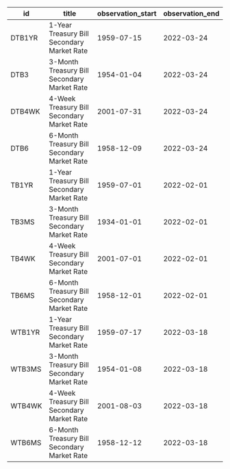 | id     | title                                       | observation_start   | observation_end   |
|--------|---------------------------------------------|---------------------|-------------------|
| DTB1YR | 1-Year Treasury Bill Secondary Market Rate  | 1959-07-15          | 2022-03-24        |
| DTB3   | 3-Month Treasury Bill Secondary Market Rate | 1954-01-04          | 2022-03-24        |
| DTB4WK | 4-Week Treasury Bill Secondary Market Rate  | 2001-07-31          | 2022-03-24        |
| DTB6   | 6-Month Treasury Bill Secondary Market Rate | 1958-12-09          | 2022-03-24        |
| TB1YR  | 1-Year Treasury Bill Secondary Market Rate  | 1959-07-01          | 2022-02-01        |
| TB3MS  | 3-Month Treasury Bill Secondary Market Rate | 1934-01-01          | 2022-02-01        |
| TB4WK  | 4-Week Treasury Bill Secondary Market Rate  | 2001-07-01          | 2022-02-01        |
| TB6MS  | 6-Month Treasury Bill Secondary Market Rate | 1958-12-01          | 2022-02-01        |
| WTB1YR | 1-Year Treasury Bill Secondary Market Rate  | 1959-07-17          | 2022-03-18        |
| WTB3MS | 3-Month Treasury Bill Secondary Market Rate | 1954-01-08          | 2022-03-18        |
| WTB4WK | 4-Week Treasury Bill Secondary Market Rate  | 2001-08-03          | 2022-03-18        |
| WTB6MS | 6-Month Treasury Bill Secondary Market Rate | 1958-12-12          | 2022-03-18        |